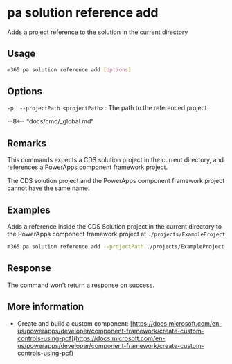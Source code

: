 # pa solution reference add

Adds a project reference to the solution in the current directory

## Usage

```sh
m365 pa solution reference add [options]
```

## Options

`-p, --projectPath <projectPath>`
: The path to the referenced project

--8<-- "docs/cmd/_global.md"

## Remarks

This commands expects a CDS solution project in the current directory, and references a PowerApps component framework project.

The CDS solution project and the PowerApps component framework project cannot have the same name.

## Examples

Adds a reference inside the CDS Solution project in the current directory to the PowerApps component framework project at `./projects/ExampleProject`

```sh
m365 pa solution reference add --projectPath ./projects/ExampleProject
```

## Response

The command won't return a response on success.

## More information

- Create and build a custom component: [https://docs.microsoft.com/en-us/powerapps/developer/component-framework/create-custom-controls-using-pcf](https://docs.microsoft.com/en-us/powerapps/developer/component-framework/create-custom-controls-using-pcf)
